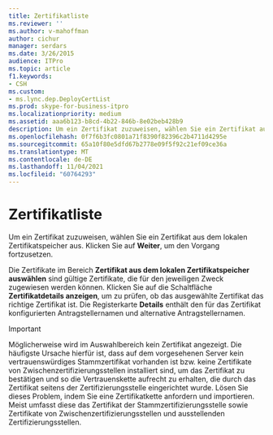 ```yaml
---
title: Zertifikatliste
ms.reviewer: ''
ms.author: v-mahoffman
author: cichur
manager: serdars
ms.date: 3/26/2015
audience: ITPro
ms.topic: article
f1.keywords:
- CSH
ms.custom:
- ms.lync.dep.DeployCertList
ms.prod: skype-for-business-itpro
ms.localizationpriority: medium
ms.assetid: aaa6b123-b8cd-4b22-846b-8e02beb428b9
description: Um ein Zertifikat zuzuweisen, wählen Sie ein Zertifikat aus dem lokalen Zertifikatspeicher aus. Klicken Sie auf Weiter, um den Vorgang fortzusetzen.
ms.openlocfilehash: 0f7f6b3fc0801a71f8390f82396c2b4711d4295e
ms.sourcegitcommit: 65a10f80e5dfd67b2778e09f5f92c21ef09ce36a
ms.translationtype: MT
ms.contentlocale: de-DE
ms.lasthandoff: 11/04/2021
ms.locfileid: "60764293"
---
```

# <a name="certificate-list"></a>Zertifikatliste
 
Um ein Zertifikat zuzuweisen, wählen Sie ein Zertifikat aus dem lokalen Zertifikatspeicher aus. Klicken Sie auf **Weiter**, um den Vorgang fortzusetzen.
  
Die Zertifikate im Bereich **Zertifikat aus dem lokalen Zertifikatspeicher auswählen** sind gültige Zertifikate, die für den jeweiligen Zweck zugewiesen werden können. Klicken Sie auf die Schaltfläche **Zertifikatdetails anzeigen**, um zu prüfen, ob das ausgewählte Zertifikat das richtige Zertifikat ist. Die Registerkarte **Details** enthält den für das Zertifikat konfigurierten Antragstellernamen und alternative Antragstellernamen.
  
> [!IMPORTANT]
> Möglicherweise wird im Auswahlbereich kein Zertifikat angezeigt. Die häufigste Ursache hierfür ist, dass auf dem vorgesehenen Server kein vertrauenswürdiges Stammzertifikat vorhanden ist bzw. keine Zertifikate von Zwischenzertifizierungsstellen installiert sind, um das Zertifikat zu bestätigen und so die Vertrauenskette aufrecht zu erhalten, die durch das Zertifikat seitens der Zertifizierungsstelle eingerichtet wurde. Lösen Sie dieses Problem, indem Sie eine Zertifikatkette anfordern und importieren. Meist umfasst diese das Zertifikat der Stammzertifizierungsstelle sowie Zertifikate von Zwischenzertifizierungsstellen und ausstellenden Zertifizierungsstellen. 
  

